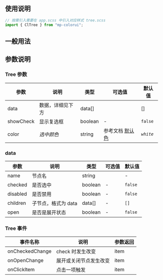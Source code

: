 ## 使用说明

```jsx
// 按需引入需要在 app.scss 中引入对应样式 tree.scss
import { ClTree } from "mp-colorui";
```

## 一般用法

<CodeShow componentName='tree' />

## 参数说明

### Tree 参数

| 参数      | 说明             | 类型    | 可选值                                        | 默认值    |
| --------- | ---------------- | ------- | --------------------------------------------- | --------- |
| data      | 数据，详细见下方 | data[]  |                                               | []        |
| showCheck | 显示复选框       | boolean | -                                             | `false`   |
| color     | _选中颜色_       | string  | 参考文档 [默认色](/mp-colorui-doc/home/color) | _`white`_ |

### data

| 参数     | 说明                | 类型    | 可选值 | 默认值  |
| -------- | ------------------- | ------- | ------ | ------- |
| name     | 节点名              | string  |        | -       |
| checked  | 是否选中            | boolean | -      | `false` |
| disabled | 是否禁用            | boolean | -      | `false` |
| children | 子节点，格式为 data | data[]  | -      | `[]`    |
| open     | 是否是展开状态      | boolean | -      | `false` |

### Tree 事件

| 事件名称        | 说明                   | 参数返回 |
| --------------- | ---------------------- | -------- |
| onCheckedChange | check 时发生改变       | item     |
| onOpenChange    | 展开或关闭节点发生改变 | item     |
| onClickItem     | 点击一项触发           | item     |

<FloatPhone url="https://yinliangdream.github.io/mp-colorui-h5-demo/#/package/formPackage/tree/index" />
